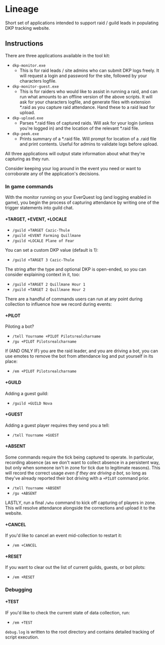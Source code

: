 # Lineage

Short set of applications intended to support raid / guild leads in populating
DKP tracking website.

## Instructions

There are three applications available in the tool kit:

* `dkp-monitor.exe`
  * This is for raid leads / site admins who can submit DKP logs freely. It will
  request a login and password for the site, followed by your characters
  logfile.
* `dkp-monitor-guest.exe`
  * This is for raiders who would like to assist in running a raid, and can run
  what amounts to an offline version of the above scripts. It will ask for your
  characters logfile, and generate files with extension *.raid as you capture
  raid attendance. Hand these to a raid lead for upload.
* `dkp-upload.exe`
  * Parses *.raid files of captured raids. Will ask for your login (unless
  you're logged in) and the location of the relevant *.raid file.
* `dkp-peek.exe`
  * Prints summary of a *.raid file. Will prompt for location of a .raid file
  and print contents. Useful for admins to validate logs before upload.

All three applications will output state information about what they're
capturing as they run.

Consider keeping your log around in the event you need or want to corroborate
any of the application's decisions.

### In game commands

With the monitor running on your EverQuest log (and logging enabled in game),
you begin the process of capturing attendance by writing one of the trigger
statements into guild chat.

#### +TARGET, +EVENT, +LOCALE
* `/guild +TARGET Cazic-Thule`
* `/guild +EVENT Farming Quillmane`
* `/guild +LOCALE Plane of Fear`

You can set a custom DKP value (default is 1):

* `/guild +TARGET 3 Cazic-Thule`

The string after the type and optional DKP is open-ended, so you can consider
explaining context in it, too:

* `/guild +TARGET 2 Quillmane Hour 1`
* `/guild +TARGET 2 Quillmane Hour 2`

There are a handful of commands users can run at any point during collection to influence how we record during events:

#### +PILOT
Piloting a bot?
* `/tell Yourname +PILOT Pilotsrealcharname`
* `/gu +PILOT Pilotsrealcharname`

If (AND ONLY IF) you are the raid leader, and you are driving a bot, you can use emotes to remove the bot from attendance log and put yourself in its place:
* `/em +PILOT Pilotsrealcharname`

#### +GUILD
Adding a guest guild:
* `/guild +GUILD Nova`

#### +GUEST
Adding a guest player requires they send you a tell:
* `/tell Yourname +GUEST`

#### +ABSENT
Some commands require the tick being captured to operate. In particular,
recording absence (as we don't want to collect absence in a persistent way, but
only when someone isn't in zone for tick due to legitimate reasons). This will
record the correct usage *even if they are driving a bot*, so long as they've
already reported their bot driving with a `+PILOT` command prior.
* `/tell Yourname +ABSENT`
* `/gu +ABSENT`

LASTLY, run a final `/who` command to kick off capturing of players in zone.
This will resolve attendance alongside the corrections and upload it to the
website.

#### +CANCEL
If you'd like to cancel an event mid-collection to restart it:
* `/em +CANCEL`

#### +RESET
If you want to clear out the list of current guilds, guests, or bot pilots:
* `/em +RESET`

### Debugging

#### +TEST
IF you'd like to check the current state of data collection, run:
* `/em +TEST`

`debug.log` is written to the root directory and contains detailed tracking of
script execution.